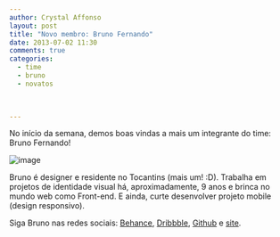 ```yaml
---
author: Crystal Affonso
layout: post
title: "Novo membro: Bruno Fernando"
date: 2013-07-02 11:30
comments: true
categories:
  - time
  - bruno
  - novatos
 

  
---
```


No início da semana, demos boas vindas a mais um integrante do time: Bruno Fernando!

<!--more-->

![image](/images/bruno.jpg)

Bruno é designer e residente no Tocantins (mais um! :D). Trabalha em projetos de identidade visual há, aproximadamente, 9 anos e brinca no mundo web como Front-end. E ainda, curte desenvolver projeto mobile (design responsivo).

Siga Bruno nas redes sociais: [Behance](http://www.behance.net/3runo), [Dribbble](http://dribbble.com/3runo), [Github](https://github.com/3runoDesign) e [site](http://3runo.com.br/).
